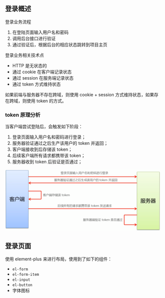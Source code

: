 ## 登录概述

登录业务流程

1. 在登陆页面输入用户名和密码
2. 调用后台接口进行验证
3. 通过验证后，根据后台的相应状态跳转到项目主页

登录业务相关技术点

* HTTP 是无状态的
* 通过 cookie 在客户端记录状态
* 通过 session 在服务端记录状态
* 通过 token 方式维持状态

如果前端与服务器不存在跨域，则使用 cookie + session 方式维持状态，如果存在跨域，则使用 token 的方式。

### token 原理分析

当客户端尝试登陆后，会触发如下阶段：

1. 登录页面输入用户名和密码进行登录；
2. 服务器验证通过之后生产该用户的 token 并返回；
3. 客户端接收到后存储该 token；
4. 后续客户端所有请求都携带该 token；
5. 服务器收到 token 后验证是否通过；

 ![image-20210517203706971](../images/Vue%E7%94%B5%E5%95%86%E7%AE%A1%E7%90%86%E7%B3%BB%E7%BB%9F/image-20210517203706971.png)

## 登录页面

使用 element-plus 来进行布局，使用到了如下的组件：

* `el-form`
* `el-form-item`
* `el-input`
* `el-button`
* 字体图标
